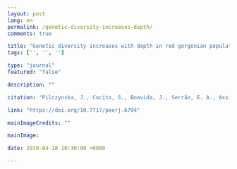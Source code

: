 ```yaml
---
layout: post
lang: en
permalink: /genetic-diversity-increases-depth/
comments: true

title: "Genetic diversity increases with depth in red gorgonian populations of the Mediterranean Sea and the Atlantic Ocean"
tags: ['', '', '']

type: "journal"
featured: "false"

description: ""

citation: "Pilczynska, J., Cocito, S., Boavida, J., Serrão, E. A., Assis, J., Fragkopoulou, E., & Queiroga, H. (2019). Genetic diversity increases with depth in red gorgonian populations of the Mediterranean Sea and the Atlantic Ocean. PeerJ."

link: "https://doi.org/10.7717/peerj.6794"

mainImageCredits: ""

mainImage: 

date: 2019-04-18 10:30:00 +0800

---
```



